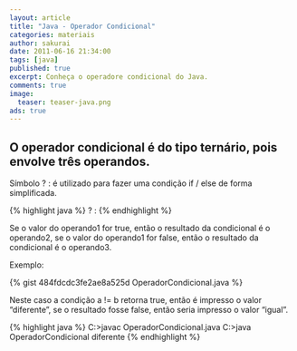 ```yaml
---
layout: article
title: "Java - Operador Condicional"
categories: materiais
author: sakurai
date: 2011-06-16 21:34:00
tags: [java]
published: true
excerpt: Conheça o operadore condicional do Java.
comments: true
image:
  teaser: teaser-java.png
ads: true
---
```


## O operador condicional é do tipo ternário, pois envolve três operandos.

Símbolo ? : é utilizado para fazer uma condição if / else de forma simplificada.

{% highlight java %}
<operando1> ? <operando2> : <operando3>
{% endhighlight %}

Se o valor do operando1 for true, então o resultado da condicional é o operando2, se o valor do operando1 for false, então o resultado da condicional é o operando3.

Exemplo:

{% gist 484fdcdc3fe2ae8a525d OperadorCondicional.java %}

Neste caso a condição a != b retorna true, então é impresso o valor “diferente”, se o resultado fosse false, então seria impresso o valor “igual”.

{% highlight java %}
C:\>javac OperadorCondicional.java
C:\>java OperadorCondicional
diferente
{% endhighlight %}
